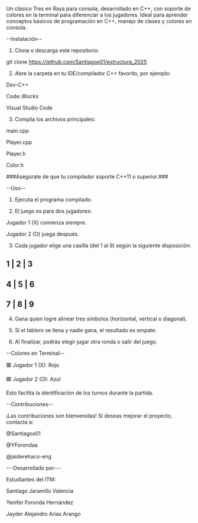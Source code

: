 Un clásico Tres en Raya para consola, desarrollado en C++, con soporte de colores en la terminal para diferenciar a los jugadores.
Ideal para aprender conceptos básicos de programación en C++, manejo de clases y colores en consola.

--Instalación--

1. Clona o descarga este repositorio:

 git clone https://github.com/Santiagox01/estructura_2025


2. Abre la carpeta en tu IDE/compilador C++ favorito, por ejemplo:

 Dev-C++

 Code::Blocks

 Visual Studio Code

3. Compila los archivos principales:

 main.cpp

 Player.cpp

 Player.h

 Color.h

###Asegúrate de que tu compilador soporte C++11 o superior.###

--Uso--

1. Ejecuta el programa compilado.

2. El juego es para dos jugadores:

  Jugador 1 (X) comienza siempre.

  Jugador 2 (O) juega después.

3. Cada jugador elige una casilla (del 1 al 9) según la siguiente disposición:

 1 | 2 | 3
 ---------
 4 | 5 | 6
 ---------
 7 | 8 | 9
 ---------


4. Gana quien logre alinear tres símbolos (horizontal, vertical o diagonal).

5. Si el tablero se llena y nadie gana, el resultado es empate.

6. Al finalizar, podrás elegir jugar otra ronda o salir del juego.

--Colores en Terminal--

🟥 Jugador 1 (X): Rojo

🟦 Jugador 2 (O): Azul

Esto facilita la identificación de los turnos durante la partida.

--Contribuciones--

¡Las contribuciones son bienvenidas!
Si deseas mejorar el proyecto, contacta a:

@Santiagox01

@YForondaa

@jaiderehaco-eng

---Desarrollado por---

Estudiantes del ITM:

Santiago Jaramillo Valencia

Yenifer Foronda Hernández

Jayder Alejandro Arias Arango
